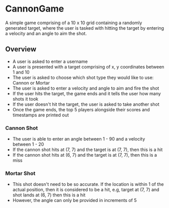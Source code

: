# CannonGame

A simple game comprising of a 10 x 10 grid containing a randomly generated target, where the user is tasked with hitting the target by entering a velocity and an angle to aim the shot. 

## Overview
- A user is asked to enter a username
- A user is presented with a target comprising of x, y coordinates between 1 and 10
- The user is asked to choose which shot type they would like to use: Cannon or Mortar
- The user is asked to enter a velocity and angle to aim and fire the shot
- If the user hits the target, the game ends and it tells the user how many shots it took
- If the user doesn't hit the target, the user is asked to take another shot
- Once the game ends, the top 5 players alongside their scores and timestamps are printed out

### Cannon Shot
- The user is able to enter an angle between 1 - 90 and a velocity between 1 - 20
- If the cannon shot hits at (7, 7) and the target is at (7, 7), then this is a hit
- If the cannon shot hits at (6, 7) and the target is at (7, 7), then this is a miss

### Mortar Shot
- This shot doesn't need to be so accurate. If the location is within 1 of the actual position, then it is considered to be a hit, e.g, 
target at (7, 7) and shot lands at (6, 7) then this is a hit
- However, the angle can only be provided in increments of 5
